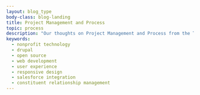 ```yaml
---
layout: blog_type
body-class: blog-landing
title: Project Management and Process
topic: process
description: "Our thoughts on Project Management and Process from the ThinkShout blog."
keywords:
  - nonprofit technology
  - drupal
  - open source
  - web development
  - user experience
  - responsive design
  - salesforce integration
  - constituent relationship management
---
```

